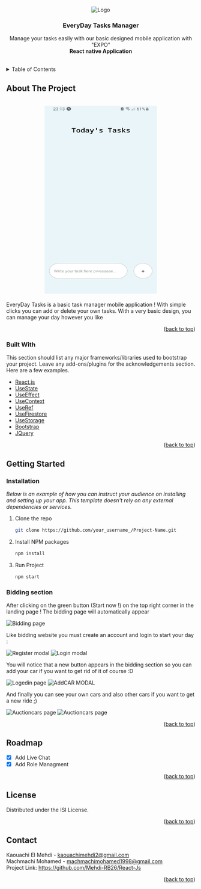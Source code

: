 <div id="top"></div>
<!-- PROJECT LOGO -->
<br />
<div align="center">

  <img src="/todoList/images/tasks.ico" alt="Logo" width="80" height="80">

  <h3 align="center">EveryDay Tasks Manager</h3>

  <p align="center">
    Manage your tasks easily with our basic designed mobile application with "EXPO"
    <br />
    <strong>React native Application</strong>
    <br />
    <br />
  </p>
</div>



<!-- TABLE OF CONTENTS -->
<details>
  <summary>Table of Contents</summary>
  <ol>
    <li>
      <a href="#about-the-project">About The Project</a>
      <ul>
        <li><a href="#built-with">Built With</a></li>
      </ul>
    </li>
    <li>
      <a href="#getting-started">Getting Started</a>
      <ul>
        <li><a href="#prerequisites">Prerequisites</a></li>
        <li><a href="#installation">Installation</a></li>
      </ul>
    </li>
    <li><a href="#roadmap">Roadmap</a></li>
    <li><a href="#license">License</a></li>
    <li><a href="#contact">Contact</a></li>
  </ol>
</details>



<!-- ABOUT THE PROJECT -->
## About The Project
<div align="center">
<br>
<img src="./todoList/images/homepage.jpeg" alt="main page" width="300" height="500" > 
</div>
<br>
EveryDay Tasks is a basic task manager mobile application ! With simple clicks you can add or delete your own tasks.
With a very basic design, you can manage your day however you like  
<p align="right">(<a href="#top">back to top</a>)</p>



### Built With

This section should list any major frameworks/libraries used to bootstrap your project. Leave any add-ons/plugins for the acknowledgements section. Here are a few examples.


* [React.js](https://reactjs.org/)
* [UseState](https://reactjs.org/docs/hooks-reference.html#usestate)
* [UseEffect](https://reactjs.org/docs/hooks-reference.html#useeffect)
* [UseContext](https://reactjs.org/docs/hooks-reference.html#usecontext)
* [UseRef](https://reactjs.org/docs/hooks-reference.html#useref)
* [UseFirestore](https://firebase.google.com/products/firestore?gclid=CjwKCAiA55mPBhBOEiwANmzoQq35Ste1jnK9RNdYhgzA7GNPxfcaY2yzt4gf9oA3E293WrX_1WHuEhoC5yIQAvD_BwE&gclsrc=aw.ds)
* [UseStorage](https://www.npmjs.com/package/react-use-storage)
* [Bootstrap](https://getbootstrap.com)
* [JQuery](https://jquery.com)


<p align="right">(<a href="#top">back to top</a>)</p>



<!-- GETTING STARTED -->
## Getting Started

### Installation

_Below is an example of how you can instruct your audience on installing and setting up your app. This template doesn't rely on any external dependencies or services._


1. Clone the repo
   ```sh
   git clone https://github.com/your_username_/Project-Name.git
   ```
2. Install NPM packages
   ```sh
   npm install
   ```
2. Run Project
   ```sh
   npm start
   ```

### Bidding section

After clicking on the green button (Start now !) on the top right corner in the landing page ! The bidding page will automatically appear

<img src="public/auction1.png" alt="Bidding page">

Like bidding website you must create an account and login to start your day :

<img src="public/Picture3.png" alt="Register modal">

<img src="public/Picture4.png" alt="Login modal">

You will notice that a new button appears in the bidding section so you can add your car if you want to get rid of it of course :D

<img src="public/Picture5.png" alt="Logedin page">

<img src="public/Picture6.png" alt="AddCAR MODAL">

And finally you can see your own cars and also other cars if you want to get a new ride ;)

<img src="public/Picture7.png" alt="Auctioncars page">

<img src="public/Picture8.png" alt="Auctioncars page">





<p align="right">(<a href="#top">back to top</a>)</p>




<!-- ROADMAP -->
## Roadmap

- [x] Add Live Chat
- [x] Add Role Managment

<p align="right">(<a href="#top">back to top</a>)</p>

<!-- LICENSE -->
## License

Distributed under the ISI License.

<p align="right">(<a href="#top">back to top</a>)</p>



<!-- CONTACT -->
## Contact

Kaouachi El Mehdi - kaouachimehdi2@gmail.com
<br>
Machmachi Mohamed - machmachimohamed1998@gmail.com
<br>
Project Link: https://github.com/Mehdi-RB26/React-Js

<p align="right">(<a href="#top">back to top</a>)</p>







<!-- MARKDOWN LINKS & IMAGES -->
<!-- https://www.markdownguide.org/basic-syntax/#reference-style-links -->
[contributors-shield]: https://img.shields.io/github/contributors/othneildrew/Best-README-Template.svg?style=for-the-badge
[contributors-url]: https://github.com/othneildrew/Best-README-Template/graphs/contributors
[forks-shield]: https://img.shields.io/github/forks/othneildrew/Best-README-Template.svg?style=for-the-badge
[forks-url]: https://github.com/othneildrew/Best-README-Template/network/members
[stars-shield]: https://img.shields.io/github/stars/othneildrew/Best-README-Template.svg?style=for-the-badge
[stars-url]: https://github.com/othneildrew/Best-README-Template/stargazers
[issues-shield]: https://img.shields.io/github/issues/othneildrew/Best-README-Template.svg?style=for-the-badge
[issues-url]: https://github.com/othneildrew/Best-README-Template/issues
[license-shield]: https://img.shields.io/github/license/othneildrew/Best-README-Template.svg?style=for-the-badge
[license-url]: https://github.com/othneildrew/Best-README-Template/blob/master/LICENSE.txt
[linkedin-shield]: https://img.shields.io/badge/-LinkedIn-black.svg?style=for-the-badge&logo=linkedin&colorB=555
[linkedin-url]: https://linkedin.com/in/othneildrew
[product-screenshot]: images/screenshot.png

